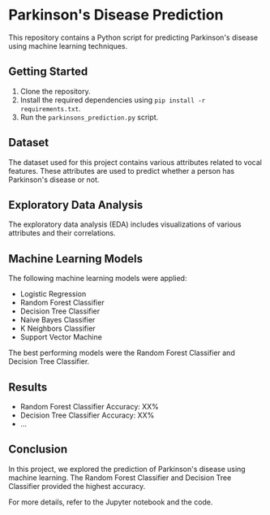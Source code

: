 # Parkinson's Disease Prediction

This repository contains a Python script for predicting Parkinson's disease using machine learning techniques.

## Getting Started

1. Clone the repository.
2. Install the required dependencies using `pip install -r requirements.txt`.
3. Run the `parkinsons_prediction.py` script.

## Dataset

The dataset used for this project contains various attributes related to vocal features. These attributes are used to predict whether a person has Parkinson's disease or not.

## Exploratory Data Analysis

The exploratory data analysis (EDA) includes visualizations of various attributes and their correlations.

## Machine Learning Models

The following machine learning models were applied:

- Logistic Regression
- Random Forest Classifier
- Decision Tree Classifier
- Naive Bayes Classifier
- K Neighbors Classifier
- Support Vector Machine

The best performing models were the Random Forest Classifier and Decision Tree Classifier.

## Results

- Random Forest Classifier Accuracy: XX%
- Decision Tree Classifier Accuracy: XX%
- ...

## Conclusion

In this project, we explored the prediction of Parkinson's disease using machine learning. The Random Forest Classifier and Decision Tree Classifier provided the highest accuracy.

For more details, refer to the Jupyter notebook and the code.
